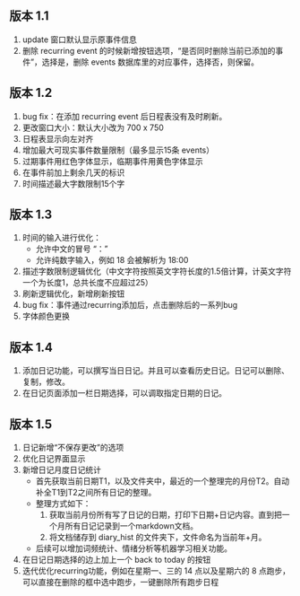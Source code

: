 ## 版本 1.1


1. update 窗口默认显示原事件信息
1. 删除 recurring event 的时候新增按钮选项，“是否同时删除当前已添加的事件”，选择是，删除 events 数据库里的对应事件，选择否，则保留。



## 版本 1.2

1.  bug fix：在添加 recurring event 后日程表没有及时刷新。
1.  更改窗口大小：默认大小改为 700 x 750
1.  日程表显示向左对齐
1.  增加最大可现实事件数量限制（最多显示15条 events）
1.  过期事件用红色字体显示，临期事件用黄色字体显示
1.  在事件前加上剩余几天的标识
1.  时间描述最大字数限制15个字



## 版本 1.3

1.  时间的输入进行优化：
    +  允许中文的冒号 “：”
    +  允许纯数字输入，例如 18 会被解析为 18:00
2.  描述字数限制逻辑优化（中文字符按照英文字符长度的1.5倍计算，计英文字符一个为长度1，总共长度不应超过25）
3.  刷新逻辑优化，新增刷新按钮
4.  bug fix：事件通过recurring添加后，点击删除后的一系列bug
5.  字体颜色更换



## 版本 1.4

1.  添加日记功能，可以撰写当日日记。并且可以查看历史日记。日记可以删除、复制，修改。
2.  在日记页面添加一栏日期选择，可以调取指定日期的日记。



## 版本 1.5

1.  日记新增“不保存更改”的选项
2.  优化日记界面显示
3.  新增日记月度日记统计
    +  首先获取当前日期T1，以及文件夹中，最近的一个整理完的月份T2。自动补全T1到T2之间所有日记的整理。
    +  整理方式如下：
       1.  获取当前月份所有写了日记的日期，打印下日期+日记内容。直到把一个月所有日记记录到一个markdown文档。
       2.  将文档储存到 diary_hist 的文件夹下，文件命名为当前年+月。
    +  后续可以增加词频统计、情绪分析等机器学习相关功能。
4.  在日记日期选择的边上加上一个 back to today 的按钮
5.  迭代优化recurring功能，例如在星期一、三的 14 点以及星期六的 8 点跑步，可以直接在删除的框中选中跑步，一键删除所有跑步日程



